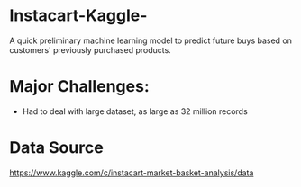 # Instacart-Kaggle-
A quick preliminary machine learning model to predict future buys based on customers' previously purchased products.

# Major Challenges:
- Had to deal with large dataset, as large as 32 million records

# Data Source
https://www.kaggle.com/c/instacart-market-basket-analysis/data
